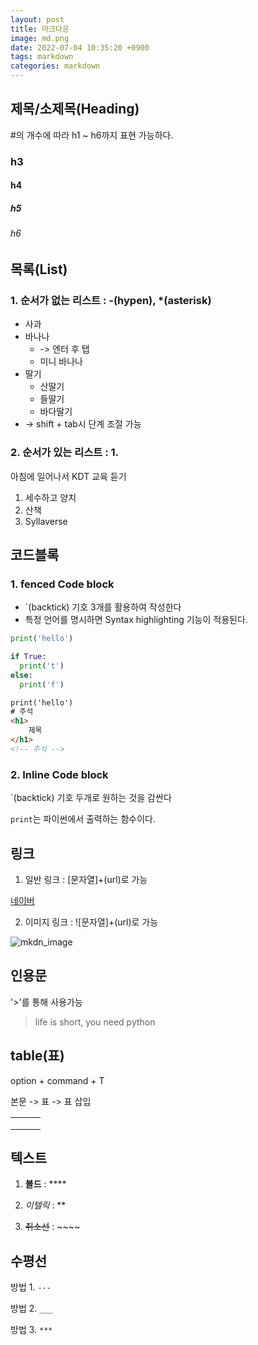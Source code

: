 ```yaml
---
layout: post
title: 마크다운
image: md.png
date: 2022-07-04 10:35:20 +0900
tags: markdown
categories: markdown
---
```



## 제목/소제목(Heading)

#의 개수에 따라 h1 ~ h6까지 표현 가능하다.

### h3

#### h4

##### h5

###### h6



## 목록(List)

### 1. 순서가 없는 리스트 : -(hypen), *(asterisk)

- 사과
- 바나나
  - -> 엔터 후 탭
  - 미니 바나나
- 딸기
  - 산딸기
  - 들딸기
  - 바다딸기
- -> shift + tab시 단계 조절 가능

### 2. 순서가 있는 리스트 : 1.

아침에 일어나서 KDT 교육 듣기

1. 세수하고 양치
2. 산책
3. Syllaverse



## 코드블록

### 1. fenced Code block

- `(backtick) 기호 3개를 활용하여 작성한다
- 특정 언어를 명시하면 Syntax highlighting 기능이 적용된다.

```python
print('hello')

if True:
  print('t')
else:
  print('f')
```

```html
print('hello')
# 주석
<h1>
	제목
</h1>
<!-- 주석 -->
```

### 2. Inline Code block

`(backtick) 기호 두개로 원하는 것을 감싼다

`print`는 파이썬에서 출력하는 함수이다.



## 링크

1. 일반 링크 : [문자열]+(url)로 가능

[네이버](www.naver.com)

2. 이미지 링크 : ![문자열]+(url)로 가능

![mkdn_image]({{site.baseurl}}/images/4.jpg)



## 인용문

'>'를 통해 사용가능

> life is short, you need python 



## table(표) 

option + command + T

본문 -> 표 -> 표 삽입 

|      |      |      |
| ---- | ---- | ---- |
|      |      |      |
|      |      |      |
|      |      |      |



## 텍스트

1. **볼드** : ****

2. *이텔릭* : **  

3. ~~취소선~~ : ~~~~

   

## 수평선

방법 1. `---`

방법 2. `___`

방법 3. `***`



